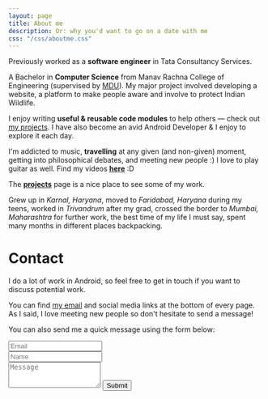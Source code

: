 ```yaml
---
layout: page
title: About me
description: Or: why you'd want to go on a date with me
css: "/css/aboutme.css"
---
```


<div id="aboutme-section">

<p class="about-text">
<span class="fa fa-briefcase about-icon"></span>
Previously worked as a <strong>software engineer</strong> in Tata Consultancy Services. 
</p>

<p class="about-text">
<span class="fa fa-graduation-cap about-icon"></span>
A Bachelor in <strong>Computer Science</strong> from Manav Rachna College of Engineering (supervised by
<a href="http://www.mdurohtak.ac.in/" target="_blank">MDU</a>). My major project involved developing a website, a platform to make people aware and involve to protect Indian Wildlife.
</p>

<p class="about-text">
<span class="fa fa-code about-icon"></span>
I enjoy writing <strong>useful & reusable code modules</strong> to help others &mdash; check out <a href="/projects">my projects</a>. I have also
become an avid Android Developer & I enjoy to explore it each day.
</p>

<p class="about-text">
<span class="fa fa-heart about-icon"></span>
I'm addicted to music, <strong>travelling</strong> at any given (and non-given) moment, getting into philosophical debates,
and meeting new people :) 
I love to play guitar as well. Find my videos <strong><a href= "https://www.youtube.com/user/sahil300690" target="_blank">here</a></strong> :D
</p>

<p class="about-text">
<span class="fa fa-file-text-o about-icon"></span>
The <strong><a href="/projects">projects</a></strong> page is a nice place to see some of my work.
</p>

<p class="about-text">
<span class="fa fa-globe about-icon"></span>
Grew up in <i>Karnal, Haryana</i>, moved to <i>Faridabad, Haryana</i> during my teens, worked in <i>Trivandrum</i> after my grad, crossed the border to <i>Mumbai, Maharashtra</i> for further work, the best time of my life I must say, spent many months in different places backpacking.
</p>

</div>

<div id="contactme-section">
<h1 id="contact">Contact</h1>

<p>I do a lot of work in Android, so feel free to get in touch if you want to discuss potential work.</p>
<p>You can find <a href="mailto:sahil.mh@gmail.com">my email</a> and social media links at the bottom of every page. As I said, I love meeting new people so don't hesitate to send a message!</p>

<form action="https://formspree.io/sahil.mh@gmail.com" method="POST" class="form" id="contact-form">
  <p>You can also send me a quick message using the form below:</p>
  <div class="row">
    <div class="col-xs-6">
      <input type="email" name="_replyto" class="form-control input-lg" placeholder="Email" title="Email">
    </div>
    <div class="col-xs-6">
      <input type="text" name="name" class="form-control input-lg" placeholder="Name" title="Name">
    </div>
  </div>
  <input type="hidden" name="_subject" value="New submission from techdesserts.com">
  <textarea type="text" name="content" class="form-control input-lg" placeholder="Message" title="Message" required="required" rows="3"></textarea>
  <input type="text" name="_gotcha" style="display:none">
  <input type="hidden" name="_next" value="./aboutme?message=Your message was sent successfully, thanks!" />
  <button type="submit" class="btn btn-lg btn-primary">Submit</button>
</form>

</div>

<br/><br/>

